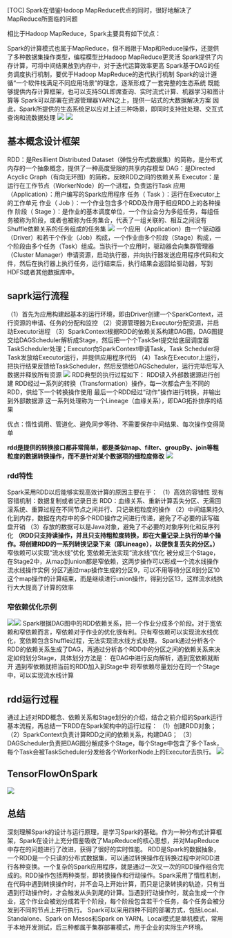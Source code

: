 [TOC]
Spark在借鉴Hadoop MapReduce优点的同时，很好地解决了MapReduce所面临的问题

相比于Hadoop MapReduce，Spark主要具有如下优点：

Spark的计算模式也属于MapReduce，但不局限于Map和Reduce操作，还提供了多种数据集操作类型，编程模型比Hadoop MapReduce更灵活
Spark提供了内存计算，可将中间结果放到内存中，对于迭代运算效率更高
Spark基于DAG的任务调度执行机制，要优于Hadoop MapReduce的迭代执行机制 
Spark的设计遵循“一个软件栈满足不同应用场景”的理念，逐渐形成了一套完整的生态系统
既能够提供内存计算框架，也可以支持SQL即席查询、实时流式计算、机器学习和图计算等
Spark可以部署在资源管理器YARN之上，提供一站式的大数据解决方案
因此，Spark所提供的生态系统足以应对上述三种场景，即同时支持批处理、交互式查询和流数据处理
![](imge/md-20240313161425.png)
![](imge/md-20240313161440.png)

## 基本概念设计框架
RDD：是Resillient Distributed Dataset（弹性分布式数据集）的简称，是分布式内存的一个抽象概念，提供了一种高度受限的共享内存模型
DAG：是Directed Acyclic Graph（有向无环图）的简称，反映RDD之间的依赖关系
Executor：是运行在工作节点（WorkerNode）的一个进程，负责运行Task
应用（Application）：用户编写的Spark应用程序
任务（ Task ）：运行在Executor上的工作单元 
作业（ Job ）：一个作业包含多个RDD及作用于相应RDD上的各种操作
阶段（ Stage ）：是作业的基本调度单位，一个作业会分为多组任务，每组任务被称为阶段，或者也被称为任务集合，代表了一组关联的、相互之间没有Shuffle依赖关系的任务组成的任务集
![](imge/md-20240313163643.png)
一个应用（Application）由一个驱动器（Driver）和若干个作业（Job）构成，一个作业由多个阶段（Stage）构成，一个阶段由多个任务（Task）组成。当执行一个应用时，驱动器会向集群管理器（Cluster Manager）申请资源，启动执行器，并向执行器发送应用程序代码和文件，然后在执行器上执行任务，运行结束后，执行结果会返回给驱动器，写到HDFS或者其他数据库中。


## saprk运行流程
（1）首先为应用构建起基本的运行环境，即由Driver创建一个SparkContext，进行资源的申请、任务的分配和监控
（2）资源管理器为Executor分配资源，并启动Executor进程
（3）SparkContext根据RDD的依赖关系构建DAG图，DAG图提交给DAGScheduler解析成Stage，然后把一个个TaskSet提交给底层调度器TaskScheduler处理；Executor向SparkContext申请Task，Task Scheduler将Task发放给Executor运行，并提供应用程序代码
（4）Task在Executor上运行，把执行结果反馈给TaskScheduler，然后反馈给DAGScheduler，运行完毕后写入数据并释放所有资源 
![](imge/md-20240313164103.png)
RDD典型的执行过程如下：
RDD读入外部数据源进行创建
RDD经过一系列的转换（Transformation）操作，每一次都会产生不同的RDD，供给下一个转换操作使用
最后一个RDD经过“动作”操作进行转换，并输出到外部数据源 
这一系列处理称为一个Lineage（血缘关系），即DAG拓扑排序的结果

优点：惰性调用、管道化、避免同步等待、不需要保存中间结果、每次操作变得简单

**rdd是提供的转换接口都非常简单，都是类似map、filter、groupBy、join等粗粒度的数据转换操作，而不是针对某个数据项的细粒度修改**
![](imge/md-20240313165204.png)
### rdd特性
Spark采用RDD以后能够实现高效计算的原因主要在于：
（1）高效的容错性
现有容错机制：数据复制或者记录日志
RDD：血缘关系、重新计算丢失分区、无需回滚系统、重算过程在不同节点之间并行、只记录粗粒度的操作
（2）中间结果持久化到内存，数据在内存中的多个RDD操作之间进行传递，避免了不必要的读写磁盘开销
（3）存放的数据可以是Java对象，避免了不必要的对象序列化和反序列化
**（RDD只支持读操作，并且只支持粗粒度转换，即在大量记录上执行的单个操作。将创建RDD的一系列转换记录下来（即Lineage），以便恢复丢失的分区。）**
窄依赖可以实现“流水线”优化
宽依赖无法实现“流水线”优化
被分成三个Stage，在Stage2中，从map到union都是窄依赖，这两步操作可以形成一个流水线操作
流水线操作实例
分区7通过map操作生成的分区9，可以不用等待分区8到分区10这个map操作的计算结束，而是继续进行union操作，得到分区13，这样流水线执行大大提高了计算的效率
### 窄依赖优化示例
![](imge/md-20240313165433.png)![](imge/md-20240313165439.png)
Spark根据DAG图中的RDD依赖关系，把一个作业分成多个阶段。对于宽依赖和窄依赖而言，窄依赖对于作业的优化很有利。只有窄依赖可以实现流水线优化，宽依赖包含Shuffle过程，无法实现流水线方式处理。
Spark通过分析各个RDD的依赖关系生成了DAG，再通过分析各个RDD中的分区之间的依赖关系来决定如何划分Stage，具体划分方法是：
在DAG中进行反向解析，遇到宽依赖就断开
遇到窄依赖就把当前的RDD加入到Stage中
将窄依赖尽量划分在同一个Stage中，可以实现流水线计算

## rdd运行过程
通过上述对RDD概念、依赖关系和Stage划分的介绍，结合之前介绍的Spark运行基本流程，再总结一下RDD在Spark架构中的运行过程：
（1）创建RDD对象；
（2）SparkContext负责计算RDD之间的依赖关系，构建DAG；
（3）DAGScheduler负责把DAG图分解成多个Stage，每个Stage中包含了多个Task，每个Task会被TaskScheduler分发给各个WorkerNode上的Executor去执行。
![](imge/md-20240313165719.png)

## TensorFlowOnSpark
![](imge/md-20240313165809.png)

## 总结
深刻理解Spark的设计与运行原理，是学习Spark的基础。作为一种分布式计算框架，Spark在设计上充分借鉴吸收了MapReduce的核心思想，并对MapReduce中存在的问题进行了改进，获得了很好的实时性能。
RDD是Spark的数据抽象，一个RDD是一个只读的分布式数据集，可以通过转换操作在转换过程中对RDD进行各种变换。一个复杂的Spark应用程序，就是通过一次又一次的RDD操作组合完成的。RDD操作包括两种类型，即转换操作和行动操作。Spark采用了惰性机制，在代码中遇到转换操作时，并不会马上开始计算，而只是记录转换的轨迹，只有当遇到行动操作时，才会触发从头到尾的计算。当遇到行动操作时，就会生成一个作业，这个作业会被划分成若干个阶段，每个阶段包含若干个任务，各个任务会被分发到不同的节点上并行执行。
Spark可以采用四种不同的部署方式，包括Local、Standalone、Spark on Mesos和Spark on YARN。Local模式是单机模式，常用于本地开发测试，后三种都属于集群部署模式，用于企业的实际生产环境。
